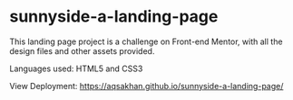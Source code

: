 # sunnyside-a-landing-page
This landing page project is a challenge on Front-end Mentor, with all the design files and other assets provided.

Languages used: HTML5 and CSS3

View Deployment: https://aqsakhan.github.io/sunnyside-a-landing-page/
